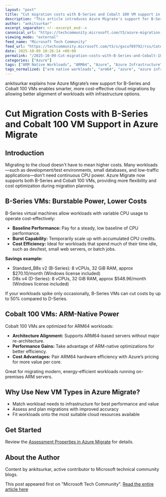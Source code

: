 ```yaml
---
layout: "post"
title: "Cut migration costs with B-Series and Cobalt 100 VM support in Azure Migrate"
description: "This article introduces Azure Migrate's support for B-Series and Cobalt 100 virtual machines, helping organizations optimize migration costs and performance on Azure. The content explains the benefits of burstable B-Series VMs for variable workloads, and highlights Cobalt 100 VMs as an ARM-native solution for ARM64 workloads. Cost comparisons and assessment tools are provided."
author: "ankitsurkar"
excerpt_separator: <!--excerpt_end-->
canonical_url: "https://techcommunity.microsoft.com/t5/azure-migration-and/cut-migration-costs-with-b-series-and-cobalt-100-vm-support-in/ba-p/4460285"
viewing_mode: "external"
feed_name: "Microsoft Tech Community"
feed_url: "https://techcommunity.microsoft.com/t5/s/gxcuf89792/rss/Category?category.id=Azure"
date: 2025-10-09 10:26:14 +00:00
permalink: "/2025-10-09-Cut-migration-costs-with-B-Series-and-Cobalt-100-VM-support-in-Azure-Migrate.html"
categories: ["Azure"]
tags: ["ARM Native Workloads", "ARM64", "Azure", "Azure Infrastructure", "Azure Migrate", "Azure Virtual Machines", "B Series VM", "Burstable VMs", "Cloud Migration", "Cobalt 100 VM", "Community", "Cost Estimation", "Energy Efficiency", "VM Cost Optimization", "Workload Assessment"]
tags_normalized: ["arm native workloads", "arm64", "azure", "azure infrastructure", "azure migrate", "azure virtual machines", "b series vm", "burstable vms", "cloud migration", "cobalt 100 vm", "community", "cost estimation", "energy efficiency", "vm cost optimization", "workload assessment"]
---
```


ankitsurkar explains how Azure Migrate’s new support for B-Series and Cobalt 100 VMs enables smarter, more cost-effective cloud migrations by allowing better alignment of workloads with infrastructure options.<!--excerpt_end-->

# Cut Migration Costs with B-Series and Cobalt 100 VM Support in Azure Migrate

## Introduction

Migrating to the cloud doesn't have to mean higher costs. Many workloads—such as development/test environments, small databases, and low-traffic applications—don't need continuous CPU power. Azure Migrate now supports both B-Series and Cobalt 100 VMs, providing more flexibility and cost optimization during migration planning.

## B-Series VMs: Burstable Power, Lower Costs

B-Series virtual machines allow workloads with variable CPU usage to operate cost-effectively:

- **Baseline Performance:** Pay for a steady, low baseline of CPU performance.
- **Burst Capability:** Temporarily scale up with accumulated CPU credits.
- **Cost Efficiency:** Ideal for workloads that spend much of their time idle, such as dev/test, small web servers, or batch jobs.

**Savings example:**

- Standard_B8s v2 (B-Series): 8 vCPUs, 32 GiB RAM, approx $270.10/month (Windows license included)
- D8s v4 (D-Series): 8 vCPUs, 32 GiB RAM, approx $548.96/month (Windows license included)

If your workloads spike only occasionally, B-Series VMs can cut costs by up to 50% compared to D-Series.

## Cobalt 100 VMs: ARM-Native Power

Cobalt 100 VMs are optimized for ARM64 workloads:

- **Architecture Alignment:** Supports ARM64-based servers without major re-architecture.
- **Performance Gains:** Take advantage of ARM-native optimizations for better efficiency.
- **Cost Advantages:** Pair ARM64 hardware efficiency with Azure’s pricing for more value per core.

Great for migrating modern, energy-efficient workloads running on-premises ARM servers.

## Why Use New VM Types in Azure Migrate?

- Match workload needs to infrastructure for best performance and value
- Assess and plan migrations with improved accuracy
- Fit workloads onto the most suitable cloud resources available

## Get Started

Review the [Assessment Properties in Azure Migrate](https://learn.microsoft.com/en-us/azure/migrate/vm-assessment-properties?view=migrate) for details.

## About the Author

Content by ankitsurkar, active contributor to Microsoft technical community blogs.

This post appeared first on "Microsoft Tech Community". [Read the entire article here](https://techcommunity.microsoft.com/t5/azure-migration-and/cut-migration-costs-with-b-series-and-cobalt-100-vm-support-in/ba-p/4460285)
